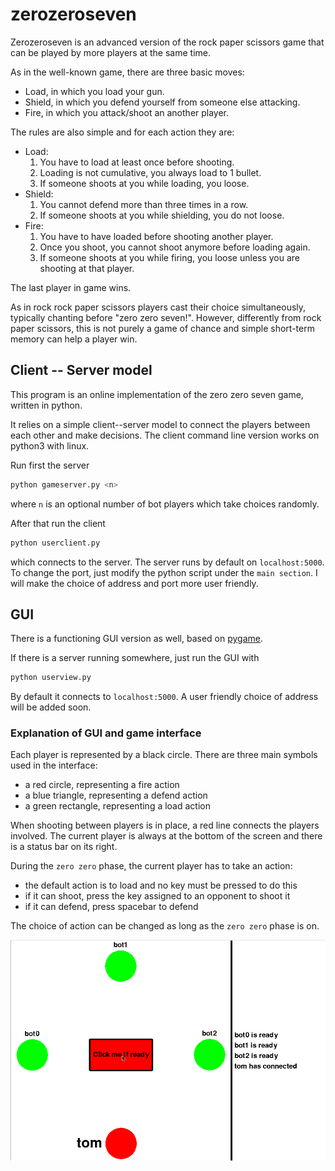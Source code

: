 # zerozeroseven

Zerozeroseven is an advanced version of the rock paper scissors game that can be played by more players at the same time.

As in the well-known game, there are three basic moves:
* Load, in which you load your gun.
* Shield, in which you defend yourself from someone else attacking.
* Fire, in which you attack/shoot an another player.

The rules are also simple and for each action they are:
* Load:
  1. You have to load at least once before shooting.
  1. Loading is not cumulative, you always load to 1 bullet.
  1. If someone shoots at you while loading, you loose.
* Shield:
  1. You cannot defend more than three times in a row.
  1. If someone shoots at you while shielding, you do not loose.
* Fire:
  1. You have to have loaded before shooting another player.
  1. Once you shoot, you cannot shoot anymore before loading again.
  1. If someone shoots at you while firing, you loose unless you are shooting at that player.

The last player in game wins.

As in rock rock paper scissors players cast their choice simultaneously, typically chanting before "zero zero seven!".
However, differently from rock paper scissors, this is not purely a game of chance and simple short-term memory can help a player win.


## Client -- Server model

This program is an online implementation of the zero zero seven game, written in python.

It relies on a simple client--server model to connect the players between each other and make decisions.
The client command line version works on python3 with linux.

Run first the server
```bash
python gameserver.py <n>
```
where ```n``` is an optional number of bot players which take choices randomly.

After that run the client
```bash
python userclient.py
```
which connects to the server.
The server runs by default on ```localhost:5000```. To change the port, just modify the python script under the ```main section```.
I will make the choice of address and port more user friendly.

## GUI

There is a functioning GUI version as well, based on [pygame](https://www.pygame.org/wiki/GettingStarted).

If there is a server running somewhere, just run the GUI with
```bash
python userview.py
```
By default it connects to ```localhost:5000```.
A user friendly choice of address will be added soon.

### Explanation of GUI and game interface

Each player is represented by a black circle.
There are three main symbols used in the interface:
* a red circle, representing a fire action
* a blue triangle, representing a defend action
* a green rectangle, representing a load action

When shooting between players is in place, a red line connects the players involved.
The current player is always at the bottom of the screen and there is a status bar on its right.

During the ```zero zero``` phase, the current player has to take an action:
* the default action is to load and no key must be pressed to do this
* if it can shoot, press the key assigned to an opponent to shoot it
* if it can defend, press spacebar to defend

The choice of action can be changed as long as the ```zero zero``` phase is on.

![Example of GUI running](/zerozeroseven.gif)

